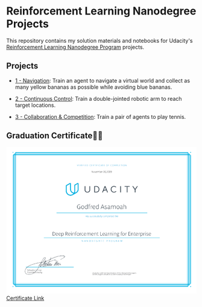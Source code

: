 # Reinforcement Learning Nanodegree Projects

This repository contains my solution materials and notebooks for Udacity's [Reinforcement Learning Nanodegree Program](https://www.udacity.com/course/deep-reinforcement-learning-nanodegree--nd893) projects.

## Projects

- [1 - Navigation](/1-navigation): Train an agent to navigate a virtual world and collect as many yellow bananas as possible while avoiding blue bananas.

- [2 - Continuous Control](/2-continuous-control): Train a double-jointed robotic arm to reach target locations.

- [3 - Collaboration & Competition](/3-collaboration-competition): Train a pair of agents to play tennis.

## Graduation Certificate🎉🎉

![Nanodegree Certificate](./certificate.png "Certificate")
[Certificate Link](https://confirm.udacity.com/JHETQAR)
